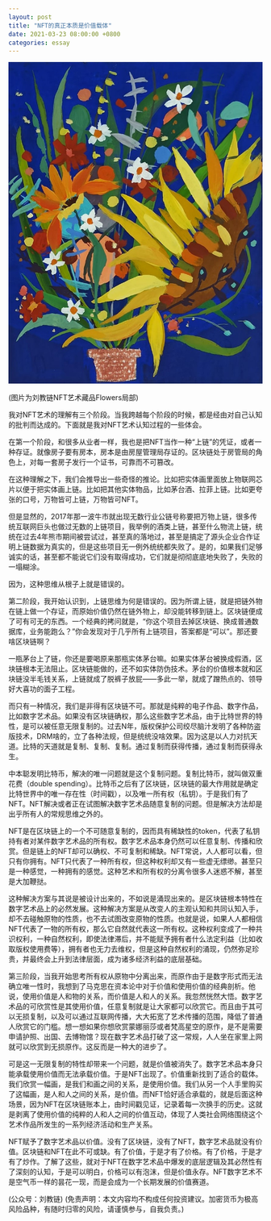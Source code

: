 ```yaml
---
layout: post
title: "NFT的真正本质是价值载体"
date: 2021-03-23 08:00:00 +0800
categories: essay
---
```


![](/images/2021/20210323.jpg)

(图片为刘教链NFT艺术藏品Flowers局部)

我对NFT艺术的理解有三个阶段。当我跨越每个阶段的时候，都是经由对自己认知的批判而达成的。下面就是我对NFT艺术认知过程的一些体会。

在第一个阶段，和很多从业者一样，我也是把NFT当作一种“上链”的凭证，或者一种存证。就像房子要有房本，房本是由房屋管理局存证的。区块链处于房管局的角色上，对每一套房子发行一个证书，可靠而不可篡改。

在这种理解之下，我们会推导出一些奇怪的推论。比如把实体画里面放上物联网芯片以便于把实体画上链。比如把其他实体物品，比如茅台酒、拉菲上链。比如更夸张的口号，万物皆可上链，万物皆可NFT。

但是显然的，2017年那一波牛市就出现无数行业公链号称要把万物上链，很多传统互联网巨头也做过无数的上链项目，我举例的酒类上链，甚至什么物流上链，统统在过去4年熊市期间被尝试过，甚至真的落地过，甚至是搞定了源头企业合作证明上链数据为真实的，但是这些项目无一例外统统都失败了。是的，如果我们足够诚实的话，甚至都不能说它们没有取得成功，它们就是彻彻底底地失败了，失败的一塌糊涂。

因为，这种思维从根子上就是错误的。

第二阶段，我开始认识到，上链思维为何是错误的。因为所谓上链，就是把链外物在链上做一个存证，而原始价值仍然在链外物上，却没能转移到链上。区块链便成了可有可无的东西。一个经典的拷问就是，“你这个项目去掉区块链、换成普通数据库，业务能跑么？”你会发现对于几乎所有上链项目，答案都是“可以”。那还要啥区块链啊？

一瓶茅台上了链，你还是要喝原来那瓶实体茅台嘛。如果实体茅台被换成假酒，区块链根本无法阻止。区块链能做的，还不如实体防伪技术。茅台的价值根本就和区块链没半毛钱关系，上链就成了脱裤子放屁——多此一举，就成了蹭热点的、领导好大喜功的面子工程。

而只有一种情况，我们是非得有区块链不可。那就是纯粹的电子作品、数字作品，比如数字艺术品。如果没有区块链确权，那么这些数字艺术品，由于比特世界的特性，是可以被任意无限复制的。过去N年，版权保护公司绞尽脑汁发明了各种防盗版技术，DRM啥的，立了各种法规，但是统统没啥效果。因为这是以人力对抗天道。比特的天道就是复制、复制、复制。通过复制而获得传播，通过复制而获得永生。

中本聪发明比特币，解决的唯一问题就是这个复制问题。复制比特币，就叫做双重花费（double spending）。比特币之后有了区块链，区块链的最大作用就是确定比特世界中的唯一存在性（时间戳），以及唯一所有权（私钥）。于是我们有了NFT。NFT解决或者正在试图解决数字艺术品随意复制的问题。但是解决方法却是出乎所有人的常规思维之外的。

NFT是在区块链上的一个不可随意复制的，因而具有稀缺性的token，代表了私钥持有者对某件数字艺术品的所有权。数字艺术品本身仍然可以任意复制、传播和欣赏。但是链上的NFT却可以确权、不可复制和稀缺。NFT常说，人人都可以看，但只有你拥有。NFT只代表了一种所有权，但这种权利却又有一些虚无缥缈。甚至只是一种感觉，一种拥有的感觉。这种艺术和所有权的分离令很多人迷惑不解，甚至是大加鞭挞。

这种解决方案与其说是被设计出来的，不如说是涌现出来的。是区块链根本特性在数字艺术品上的必然发展。这种解决方案是从改变人的主观认知和共同认知入手，却不去碰触原物的性质，也不去试图改变原物的性质。也就是说，如果人人都相信NFT代表了一物的所有权，那么它自然就代表这一所有权。这种权利变成了一种共识权利，一种自然权利，即使法律滞后，并不能赋予拥有者什么法定利益（比如收取版权使用费等），拥有者也无力去维权，但是这种自然权利的涌现，仍然弥足珍贵，并最终会上升到法律层面，成为诸多经济利益的底层基础。

第三阶段，当我开始思考所有权从原物中分离出来，而原作由于是数字形式而无法确立唯一性时，我想到了马克思在资本论中对于价值和使用价值的经典剖析。他说，使用价值是人和物的关系，而价值是人和人的关系。我忽然恍然大悟。数字艺术品的可欣赏性是其使用价值，任意复制就是让大家都可以欣赏它。而且由于其可以无损复制，以及可以通过互联网传播，大大拓宽了艺术传播的范围，降低了普通人欣赏它的门槛。想一想如果你想欣赏蒙娜丽莎或者梵高星空的原作，是不是需要申请护照、出国、去博物馆？现在数字艺术品打破了这一常规，人人坐在家里上网就可以欣赏到无损原作。这反而是一种大的进步了。

可是这一无限复制的特性却带来一个问题，就是价值被消失了。数字艺术品本身只能承载使用价值而无法承载价值。于是NFT出现了。价值重新找到了适合的载体。我们欣赏一幅画，是我们和画之间的关系，是使用价值。我们从另一个人手里购买了这幅画，是人和人之间的关系，是价值。而NFT恰好适合承载的，就是后面这种场景，因为NFT在区块链账本上，由时间戳见证，记录着每一次换手的历史。这就是剥离了使用价值的纯粹的人和人之间的价值互动，体现了人类社会网络围绕这个艺术作品所发生的一系列经济活动和生产关系。

NFT赋予了数字艺术品以价值。没有了区块链，没有了NFT，数字艺术品就没有价值。区块链和NFT在此不可或缺。有了价值，于是才有了价格。有了价格，于是才有了炒作。了解了这些，就对于NFT在数字艺术品中爆发的底层逻辑及其必然性有了深刻的认知，于是可以明白，价格可以有泡沫，但是价值永存。NFT数字艺术不是空气币一样的昙花一现，而是会成为一个长期发展的价值赛道。

(公众号：刘教链)
(免责声明：本文内容均不构成任何投资建议。加密货币为极高风险品种，有随时归零的风险，请谨慎参与，自我负责。)
